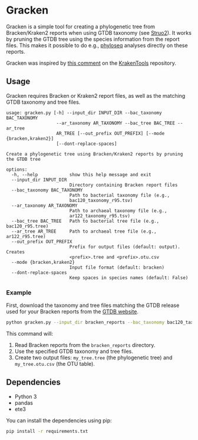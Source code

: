 # Gracken

Gracken is a simple tool for creating a phylogenetic tree from Bracken/Kraken2 reports when using GTDB taxonomy (see [Struo2](https://github.com/leylabmpi/Struo2)). It works by pruning the GTDB tree using the species information from the report files. This makes it possible to do e.g., [phyloseq](https://joey711.github.io/phyloseq/) analyses directly on these reports.

Gracken was inspired by [this comment](https://github.com/jenniferlu717/KrakenTools/issues/46#issuecomment-2387744942) on the [KrakenTools](https://github.com/jenniferlu717/KrakenTools/) repository.

## Usage

Gracken requires Bracken or Kraken2 report files, as well as the matching GTDB taxonomy and tree files.

```
usage: gracken.py [-h] --input_dir INPUT_DIR --bac_taxonomy BAC_TAXONOMY
                   --ar_taxonomy AR_TAXONOMY --bac_tree BAC_TREE --ar_tree
                   AR_TREE [--out_prefix OUT_PREFIX] [--mode {bracken,kraken2}]
                   [--dont-replace-spaces]

Create a phylogenetic tree using Bracken/Kraken2 reports by pruning the GTDB tree

options:
  -h, --help            show this help message and exit
  --input_dir INPUT_DIR
                        Directory containing Bracken report files
  --bac_taxonomy BAC_TAXONOMY
                        Path to bacterial taxonomy file (e.g.,
                        bac120_taxonomy_r95.tsv)
  --ar_taxonomy AR_TAXONOMY
                        Path to archaeal taxonomy file (e.g.,
                        ar122_taxonomy_r95.tsv)
  --bac_tree BAC_TREE   Path to bacterial tree file (e.g., bac120_r95.tree)
  --ar_tree AR_TREE     Path to archaeal tree file (e.g., ar122_r95.tree)
  --out_prefix OUT_PREFIX
                        Prefix for output files (default: output). Creates
                        <prefix>.tree and <prefix>.otu.csv
  --mode {bracken,kraken2}
                        Input file format (default: bracken)
  --dont-replace-spaces
                        Keep spaces in species names (default: False)
```

### Example

First, download the taxonomy and tree files matching the GTDB release used for your Bracken reports from the [GTDB website](https://gtdb.ecogenomic.org/downloads).

```bash
python gracken.py --input_dir bracken_reports --bac_taxonomy bac120_taxonomy_r95.tsv --ar_taxonomy ar122_taxonomy_r95.tsv --bac_tree bac120_r95.tree --ar_tree ar122_r95.tree --out_prefix my_tree
```

This command will:

1.  Read Bracken reports from the `bracken_reports` directory.
2.  Use the specified GTDB taxonomy and tree files.
3.  Create two output files: `my_tree.tree` (the phylogenetic tree) and `my_tree.otu.csv` (the OTU table).

## Dependencies

*   Python 3
*   pandas
*   ete3

You can install the dependencies using pip:

```bash
pip install -r requirements.txt
```
